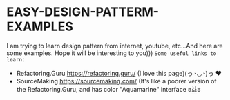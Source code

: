 # EASY-DESIGN-PATTERM-EXAMPLES
I am trying to learn design pattern from internet, youtube, etc...And here are some examples.
Hope it will be interesting to you)))
`Some useful links to learn:`

+ Refactoring.Guru https://refactoring.guru/ (I love this page)(っ◔◡◔)っ ❤
+ SourceMaking https://sourcemaking.com/ (It's like a poorer version of the Refactoring.Guru, and has color "Aquamarine" interface ಠ益ಠ

